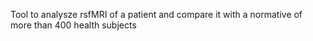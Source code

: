 Tool to analysze rsfMRI of a patient and compare it with a normative of more than 400 health subjects
